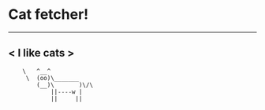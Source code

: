 # Cat fetcher!
 _____________
\< I like cats \>
 -------------
        \   ^__^
         \  (oo)\_______
            (__)\       )\/\
                ||----w |
                ||     ||


